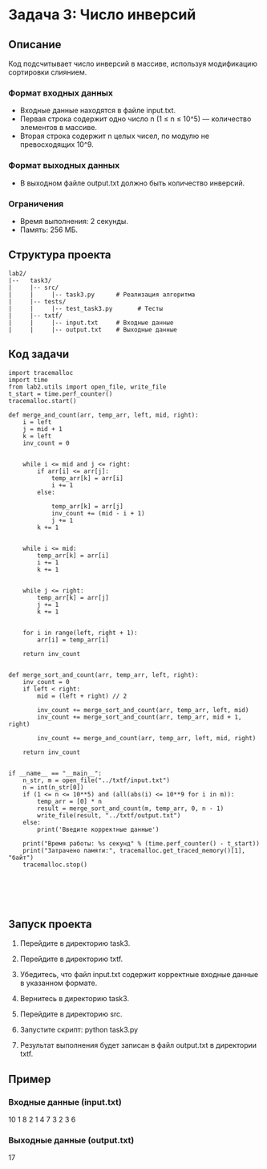 # Задача 3: Число инверсий

## Описание

Код подсчитывает число инверсий в массиве, используя модификацию сортировки слиянием.
### Формат входных данных
- Входные данные находятся в файле input.txt.
- Первая строка содержит одно число n (1 ≤ n ≤ 10^5) — количество элементов в массиве.
- Вторая строка содержит n целых чисел, по модулю не превосходящих 10^9.

### Формат выходных данных
- В выходном файле output.txt должно быть количество инверсий.

### Ограничения
- Время выполнения: 2 секунды.
- Память: 256 МБ.

## Структура проекта
```
lab2/
|--   task3/
|     |-- src/
|     |     |-- task3.py      # Реализация алгоритма
|     |-- tests/
|     |     |-- test_task3.py       # Тесты
|     |-- txtf/
|     |     |-- input.txt     # Входные данные
|     |     |-- output.txt    # Выходные данные
```
## Код задачи
```
import tracemalloc
import time
from lab2.utils import open_file, write_file
t_start = time.perf_counter()
tracemalloc.start()

def merge_and_count(arr, temp_arr, left, mid, right):
    i = left
    j = mid + 1
    k = left
    inv_count = 0


    while i <= mid and j <= right:
        if arr[i] <= arr[j]:
            temp_arr[k] = arr[i]
            i += 1
        else:

            temp_arr[k] = arr[j]
            inv_count += (mid - i + 1)
            j += 1
        k += 1


    while i <= mid:
        temp_arr[k] = arr[i]
        i += 1
        k += 1


    while j <= right:
        temp_arr[k] = arr[j]
        j += 1
        k += 1


    for i in range(left, right + 1):
        arr[i] = temp_arr[i]

    return inv_count


def merge_sort_and_count(arr, temp_arr, left, right):
    inv_count = 0
    if left < right:
        mid = (left + right) // 2

        inv_count += merge_sort_and_count(arr, temp_arr, left, mid)
        inv_count += merge_sort_and_count(arr, temp_arr, mid + 1, right)

        inv_count += merge_and_count(arr, temp_arr, left, mid, right)

    return inv_count


if __name__ == "__main__":
    n_str, m = open_file("../txtf/input.txt")
    n = int(n_str[0])
    if (1 <= n <= 10**5) and (all(abs(i) <= 10**9 for i in m)):
        temp_arr = [0] * n
        result = merge_sort_and_count(m, temp_arr, 0, n - 1)
        write_file(result, "../txtf/output.txt")
    else:
        print('Введите корректные данные')

    print("Время работы: %s секунд" % (time.perf_counter() - t_start))
    print("Затрачено памяти:", tracemalloc.get_traced_memory()[1], "байт")
    tracemalloc.stop()






```
## Запуск проекта

1. Перейдите в директорию task3.
2. Перейдите в директорию txtf.
3. Убедитесь, что файл input.txt содержит корректные входные данные в указанном формате.
4. Вернитесь в директорию task3.
5. Перейдите в директорию src.
6. Запустите скрипт:
      python task3.py
   
7. Результат выполнения будет записан в файл output.txt в директории txtf.

## Пример

### Входные данные (input.txt)
10
1 8 2 1 4 7 3 2 3 6

### Выходные данные (output.txt)
17
